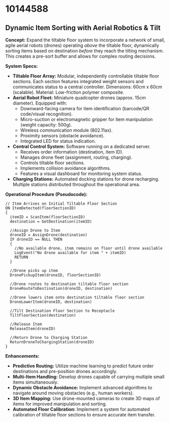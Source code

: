 # 10144588

## Dynamic Item Sorting with Aerial Robotics & Tilt

**Concept:** Expand the tiltable floor system to incorporate a network of small, agile aerial robots (drones) operating *above* the tiltable floor, dynamically sorting items based on destination *before* they reach the tilting mechanism. This creates a pre-sort buffer and allows for complex routing decisions.

**System Specs:**

*   **Tiltable Floor Array:** Modular, independently controllable tiltable floor sections. Each section features integrated weight sensors and communicates status to a central controller. Dimensions: 60cm x 60cm (scalable). Material: Low-friction polymer composite.
*   **Aerial Robot Fleet:**  Miniature quadcopter drones (approx. 15cm diameter). Equipped with:
    *   Downward-facing camera for item identification (barcode/QR code/visual recognition).
    *   Micro-suction or electromagnetic gripper for item manipulation (weight capacity: 500g).
    *   Wireless communication module (802.11ax).
    *   Proximity sensors (obstacle avoidance).
    *   Integrated LED for status indication.
*   **Central Control System:**  Software running on a dedicated server.
    *   Receives order information (destination, item ID).
    *   Manages drone fleet (assignment, routing, charging).
    *   Controls tiltable floor sections.
    *   Implements collision avoidance algorithms.
    *   Features a visual dashboard for monitoring system status.
*   **Charging Stations:**  Automated docking stations for drone recharging. Multiple stations distributed throughout the operational area.

**Operational Procedure (Pseudocode):**

```
// Item Arrives on Initial Tiltable Floor Section
ON ItemDetected(floorSectionID)
{
  itemID = ScanItem(floorSectionID)
  destination = GetDestination(itemID)

  //Assign Drone to Item
  droneID = AssignDrone(destination)
  IF droneID == NULL THEN
  {
    //No available drone, item remains on floor until drone available
    LogEvent("No drone available for item " + itemID)
    RETURN
  }

  //Drone picks up item
  DronePickupItem(droneID, floorSectionID)

  //Drone routes to destination tiltable floor section
  DroneRouteToDestination(droneID, destination)

  //Drone lowers item onto destination tiltable floor section
  DroneLowerItem(droneID, destination)

  //Tilt Destination Floor Section to Receptacle
  TiltFloorSection(destination)

  //Release Item
  ReleaseItem(droneID)

  //Return Drone to Charging Station
  ReturnDroneToChargingStation(droneID)
}
```

**Enhancements:**

*   **Predictive Routing:**  Utilize machine learning to predict future order destinations and pre-position drones accordingly.
*   **Multi-Item Handling:**  Develop drones capable of carrying multiple small items simultaneously.
*   **Dynamic Obstacle Avoidance:** Implement advanced algorithms to navigate around moving obstacles (e.g., human workers).
*   **3D Item Mapping:** Use drone-mounted cameras to create 3D maps of items for improved manipulation and sorting.
*   **Automated Floor Calibration:** Implement a system for automated calibration of tiltable floor sections to ensure accurate item transfer.